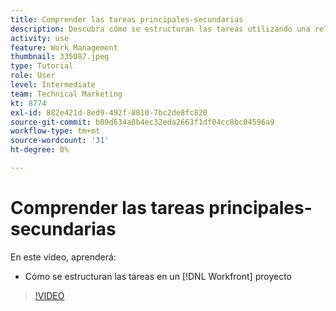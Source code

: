 ```yaml
---
title: Comprender las tareas principales-secundarias
description: Descubra cómo se estructuran las tareas utilizando una relación principal-secundario en una [!DNL  Workfront] proyecto.
activity: use
feature: Work Management
thumbnail: 335087.jpeg
type: Tutorial
role: User
level: Intermediate
team: Technical Marketing
kt: 8774
exl-id: 882e421d-8ed9-492f-8810-7bc2de8fc820
source-git-commit: b09d634a8b4ec32eda2663f1df04cc8bc04596a9
workflow-type: tm+mt
source-wordcount: '31'
ht-degree: 0%

---
```


# Comprender las tareas principales-secundarias

En este vídeo, aprenderá:

* Cómo se estructuran las tareas en un [!DNL Workfront] proyecto

>[!VIDEO](https://video.tv.adobe.com/v/335087/?quality=12)
